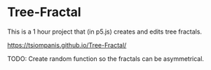 # Tree-Fractal
This is a 1 hour project that (in p5.js) creates and edits tree fractals.

https://tsiompanis.github.io/Tree-Fractal/

TODO:  Create random function so the fractals can be asymmetrical.
